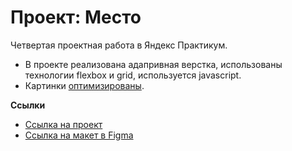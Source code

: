 # Проект: Место

Четвертая проектная работа в Яндекс Практикум.

* В проекте реализована адапривная верстка, использованы технологии flexbox и grid, используется javascript.
* Картинки [оптимизированы](https://tinypng.com/).

**Ссылки**
* [Ссылка на проект](https://dyakovlevich.github.io/mesto/)
* [Ссылка на макет в Figma](https://www.figma.com/file/2cn9N9jSkmxD84oJik7xL7/JavaScript.-Sprint-4?node-id=0%3A1)